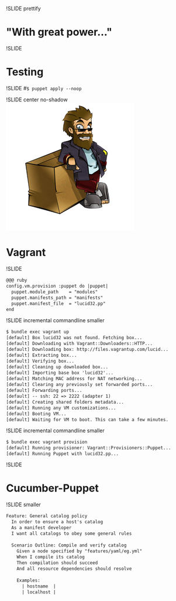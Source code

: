 !SLIDE prettify
# "With great power..."

!SLIDE
# Testing

!SLIDE
#`$ puppet apply --noop`

!SLIDE center no-shadow
![vagrant](vagrant_chilling.png)

# Vagrant

!SLIDE

    @@@ ruby
    config.vm.provision :puppet do |puppet|
      puppet.module_path    = "modules"
      puppet.manifests_path = "manifests"
      puppet.manifest_file  = "lucid32.pp"
    end

!SLIDE incremental commandline smaller

    $ bundle exec vagrant up
    [default] Box lucid32 was not found. Fetching box...
    [default] Downloading with Vagrant::Downloaders::HTTP...
    [default] Downloading box: http://files.vagrantup.com/lucid...
    [default] Extracting box...
    [default] Verifying box...
    [default] Cleaning up downloaded box...
    [default] Importing base box 'lucid32'...
    [default] Matching MAC address for NAT networking...
    [default] Clearing any previously set forwarded ports...
    [default] Forwarding ports...
    [default] -- ssh: 22 => 2222 (adapter 1)
    [default] Creating shared folders metadata...
    [default] Running any VM customizations...
    [default] Booting VM...
    [default] Waiting for VM to boot. This can take a few minutes.

!SLIDE incremental commandline smaller

    $ bundle exec vagrant provision
    [default] Running provisioner: Vagrant::Provisioners::Puppet...
    [default] Running Puppet with lucid32.pp...

!SLIDE
# Cucumber-Puppet

!SLIDE smaller

    Feature: General catalog policy
      In order to ensure a host's catalog
      As a manifest developer
      I want all catalogs to obey some general rules

      Scenario Outline: Compile and verify catalog
        Given a node specified by "features/yaml/eg.yml"
        When I compile its catalog
        Then compilation should succeed
        And all resource dependencies should resolve

        Examples:
          | hostname  |
          | localhost |
